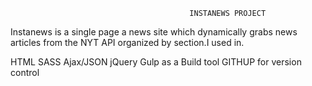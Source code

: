                                             INSTANEWS PROJECT                                                          
Instanews is a single page a news site which dynamically grabs news articles from the NYT API organized by section.I used in.

HTML
SASS
Ajax/JSON
jQuery
Gulp as a Build tool
GITHUP for version control       



